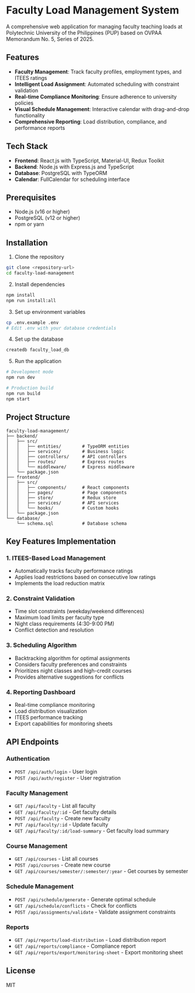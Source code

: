 # Faculty Load Management System

A comprehensive web application for managing faculty teaching loads at Polytechnic University of the Philippines (PUP) based on OVPAA Memorandum No. 5, Series of 2025.

## Features

- **Faculty Management**: Track faculty profiles, employment types, and ITEES ratings
- **Intelligent Load Assignment**: Automated scheduling with constraint validation
- **Real-time Compliance Monitoring**: Ensure adherence to university policies
- **Visual Schedule Management**: Interactive calendar with drag-and-drop functionality
- **Comprehensive Reporting**: Load distribution, compliance, and performance reports

## Tech Stack

- **Frontend**: React.js with TypeScript, Material-UI, Redux Toolkit
- **Backend**: Node.js with Express.js and TypeScript
- **Database**: PostgreSQL with TypeORM
- **Calendar**: FullCalendar for scheduling interface

## Prerequisites

- Node.js (v16 or higher)
- PostgreSQL (v12 or higher)
- npm or yarn

## Installation

1. Clone the repository
```bash
git clone <repository-url>
cd faculty-load-management
```

2. Install dependencies
```bash
npm install
npm run install:all
```

3. Set up environment variables
```bash
cp .env.example .env
# Edit .env with your database credentials
```

4. Set up the database
```bash
createdb faculty_load_db
```

5. Run the application
```bash
# Development mode
npm run dev

# Production build
npm run build
npm start
```

## Project Structure

```
faculty-load-management/
├── backend/
│   ├── src/
│   │   ├── entities/        # TypeORM entities
│   │   ├── services/        # Business logic
│   │   ├── controllers/     # API controllers
│   │   ├── routes/          # Express routes
│   │   └── middleware/      # Express middleware
│   └── package.json
├── frontend/
│   ├── src/
│   │   ├── components/      # React components
│   │   ├── pages/           # Page components
│   │   ├── store/           # Redux store
│   │   ├── services/        # API services
│   │   └── hooks/           # Custom hooks
│   └── package.json
└── database/
    └── schema.sql           # Database schema
```

## Key Features Implementation

### 1. ITEES-Based Load Management
- Automatically tracks faculty performance ratings
- Applies load restrictions based on consecutive low ratings
- Implements the load reduction matrix

### 2. Constraint Validation
- Time slot constraints (weekday/weekend differences)
- Maximum load limits per faculty type
- Night class requirements (4:30-9:00 PM)
- Conflict detection and resolution

### 3. Scheduling Algorithm
- Backtracking algorithm for optimal assignments
- Considers faculty preferences and constraints
- Prioritizes night classes and high-credit courses
- Provides alternative suggestions for conflicts

### 4. Reporting Dashboard
- Real-time compliance monitoring
- Load distribution visualization
- ITEES performance tracking
- Export capabilities for monitoring sheets

## API Endpoints

### Authentication
- `POST /api/auth/login` - User login
- `POST /api/auth/register` - User registration

### Faculty Management
- `GET /api/faculty` - List all faculty
- `GET /api/faculty/:id` - Get faculty details
- `POST /api/faculty` - Create new faculty
- `PUT /api/faculty/:id` - Update faculty
- `GET /api/faculty/:id/load-summary` - Get faculty load summary

### Course Management
- `GET /api/courses` - List all courses
- `POST /api/courses` - Create new course
- `GET /api/courses/semester/:semester/:year` - Get courses by semester

### Schedule Management
- `POST /api/schedule/generate` - Generate optimal schedule
- `GET /api/schedule/conflicts` - Check for conflicts
- `POST /api/assignments/validate` - Validate assignment constraints

### Reports
- `GET /api/reports/load-distribution` - Load distribution report
- `GET /api/reports/compliance` - Compliance report
- `GET /api/reports/export/monitoring-sheet` - Export monitoring sheet

## License

MIT